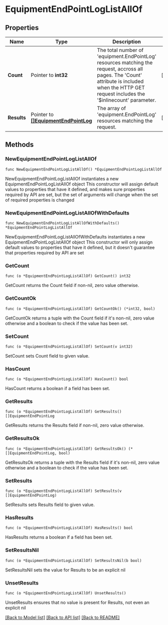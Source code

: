 # EquipmentEndPointLogListAllOf

## Properties

Name | Type | Description | Notes
------------ | ------------- | ------------- | -------------
**Count** | Pointer to **int32** | The total number of &#39;equipment.EndPointLog&#39; resources matching the request, accross all pages. The &#39;Count&#39; attribute is included when the HTTP GET request includes the &#39;$inlinecount&#39; parameter. | [optional] 
**Results** | Pointer to [**[]EquipmentEndPointLog**](EquipmentEndPointLog.md) | The array of &#39;equipment.EndPointLog&#39; resources matching the request. | [optional] 

## Methods

### NewEquipmentEndPointLogListAllOf

`func NewEquipmentEndPointLogListAllOf() *EquipmentEndPointLogListAllOf`

NewEquipmentEndPointLogListAllOf instantiates a new EquipmentEndPointLogListAllOf object
This constructor will assign default values to properties that have it defined,
and makes sure properties required by API are set, but the set of arguments
will change when the set of required properties is changed

### NewEquipmentEndPointLogListAllOfWithDefaults

`func NewEquipmentEndPointLogListAllOfWithDefaults() *EquipmentEndPointLogListAllOf`

NewEquipmentEndPointLogListAllOfWithDefaults instantiates a new EquipmentEndPointLogListAllOf object
This constructor will only assign default values to properties that have it defined,
but it doesn't guarantee that properties required by API are set

### GetCount

`func (o *EquipmentEndPointLogListAllOf) GetCount() int32`

GetCount returns the Count field if non-nil, zero value otherwise.

### GetCountOk

`func (o *EquipmentEndPointLogListAllOf) GetCountOk() (*int32, bool)`

GetCountOk returns a tuple with the Count field if it's non-nil, zero value otherwise
and a boolean to check if the value has been set.

### SetCount

`func (o *EquipmentEndPointLogListAllOf) SetCount(v int32)`

SetCount sets Count field to given value.

### HasCount

`func (o *EquipmentEndPointLogListAllOf) HasCount() bool`

HasCount returns a boolean if a field has been set.

### GetResults

`func (o *EquipmentEndPointLogListAllOf) GetResults() []EquipmentEndPointLog`

GetResults returns the Results field if non-nil, zero value otherwise.

### GetResultsOk

`func (o *EquipmentEndPointLogListAllOf) GetResultsOk() (*[]EquipmentEndPointLog, bool)`

GetResultsOk returns a tuple with the Results field if it's non-nil, zero value otherwise
and a boolean to check if the value has been set.

### SetResults

`func (o *EquipmentEndPointLogListAllOf) SetResults(v []EquipmentEndPointLog)`

SetResults sets Results field to given value.

### HasResults

`func (o *EquipmentEndPointLogListAllOf) HasResults() bool`

HasResults returns a boolean if a field has been set.

### SetResultsNil

`func (o *EquipmentEndPointLogListAllOf) SetResultsNil(b bool)`

 SetResultsNil sets the value for Results to be an explicit nil

### UnsetResults
`func (o *EquipmentEndPointLogListAllOf) UnsetResults()`

UnsetResults ensures that no value is present for Results, not even an explicit nil

[[Back to Model list]](../README.md#documentation-for-models) [[Back to API list]](../README.md#documentation-for-api-endpoints) [[Back to README]](../README.md)


